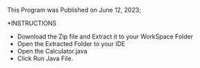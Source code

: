 This Program was Published on June 12, 2023;

*INSTRUCTIONS

- Download the Zip file and Extract it to your WorkSpace Folder
- Open the Extracted Folder to your IDE
- Open the Calculator.java
- Click Run Java File.

